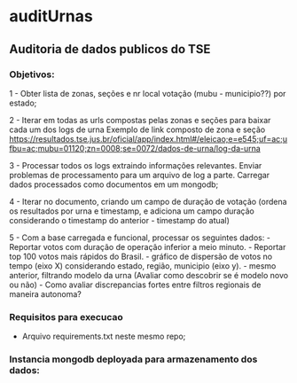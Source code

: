 # auditUrnas


## Auditoria de dados publicos do TSE

### Objetivos:

 1 - Obter lista de zonas, seções e nr local votação (mubu - municipio??) por estado;

 2 - Iterar em todas as urls compostas pelas zonas e seções para baixar cada um dos logs de urna
     Exemplo de link composto de zona e seção 
     https://resultados.tse.jus.br/oficial/app/index.html#/eleicao;e=e545;uf=ac;ufbu=ac;mubu=01120;zn=0008;se=0072/dados-de-urna/log-da-urna


 3 - Processar todos os logs extraindo informações relevantes. Enviar problemas de processamento para um arquivo de log a parte. Carregar dados processados como documentos em um mongodb;

 4 - Iterar no documento, criando um campo de duração de votação (ordena os resultados por urna e timestamp, e adiciona um campo duração considerando o timestamp do anterior - timestamp do atual)

 5 - Com a base carregada e funcional, processar os seguintes dados:
    - Reportar votos com duração de operação inferior a meio minuto.
    - Reportar top 100 votos mais rápidos do Brasil.
    - gráfico de dispersão de votos no tempo (eixo X) considerando estado, região, municipio (eixo y).
    - mesmo anterior, filtrando modelo da urna (Avaliar como descobrir se é modelo novo ou não)
    - Como avaliar discrepancias fortes entre filtros regionais de maneira autonoma?

### Requisitos para execucao
 - Arquivo requirements.txt neste mesmo repo;

### Instancia mongodb deployada para armazenamento dos dados:
```
 $ export DATADIR=/home/jobernardes/Documents/Projects/personal_auditLogs/database/data
 $ docker run \
 --name auditdb3 \
 -p 27017:27017 \
 -v $DATADIR:/data/db \
 -d mongo:latest
 ```

 Obs.: Alterar DATADIR para um local apropriado para manter o datadir do container mongoDB




### To-do
1 - Adicionar argparse para simpliciar as chamadas do log_getter.py em container
2 - Adicionar utilitário para log das atividades, para facilitar controle de apuração
3 - Adicionar configreader para simplificar gestão de customizações
4 - Criar dockerfile para log_getter.py
5 - Iniciar escrita do log_processor.py para alimentar a collection vote_metrics 